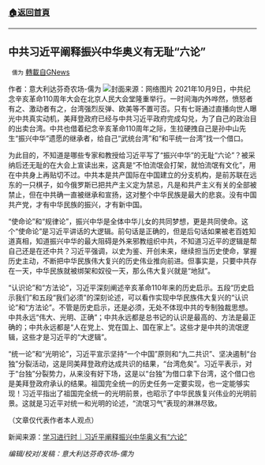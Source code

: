 ###  [:house:返回首頁](https://github.com/ourhimalayas/txt)
---


## 中共习近平阐释振兴中华奥义有无耻“六论”
` 儒为` [轉載自GNews](https://gnews.org/zh-hans/1586978/)

作者：意大利达芬奇农场-儒为
![](https://assets.gnews.org/wp-content/uploads/2021/10/习近平1010.jpeg)封面来源：网络图片
2021年10月9日，中共纪念辛亥革命110周年大会在北京人民大会堂隆重举行。一时间海内外哗然，愤怒者有之、激动者有之，台湾强烈反弹、欧美等不置可否。只有七哥通过直播向世人曝光中共真实动机，美拜登政府已经与中共习近平政府完成勾兑，为了自己的政治目的出卖台湾。中共也借着纪念辛亥革命110周年之际，生拉硬拽自己是孙中山先生“振兴中华”遗愿的继承者，给自己“武统台湾”和“和平统一台湾”找一个借口。

为此目的，不知道是哪些专家和教授给习近平写了“振兴中华”的无耻“六论”？被采纳后还无耻的在大会上宣读出来，这真是“不怕流氓会打架，就怕流氓有文化”，用在中共身上再贴切不过。中共本是共产国际在中国建立的分支机构，是前苏联在远东的一只棋子，如今俄罗斯已把共产主义定为禁忌，凡是和共产主义有关的全部被禁止，但在中共确一直被继承和宣扬，这对整个中华民族是最大的悲哀。没有中国共产党，才有中华民族的振兴，才有新中国。

“使命论”和“规律论”，振兴中华是全体中华儿女的共同梦想，更是共同使命。这个“使命论”是习近平讲话的大逻辑。前句话是正确的，但是后句话如果被老百姓知道真相，知道振兴中华的最大阻碍是外来邪教组织中共，不知道习近平的逻辑是帮自己还是在还中共？习近平强调，以史为鉴、开创未来，继续担当历史使命，掌握历史主动，不断把中华民族伟大复兴的历史伟业推向前进。但事实是，只要中共存在一天，中华民族就被绑架和奴役一天，那么伟大复兴就是“地狱”。

“认识论”和“方法论”，习近平深刻阐述辛亥革命110年来的历史启示。五段“历史启示我们”和五段“我们必须”的深刻论述，可以看作实现中华民族伟大复兴的“认识论”和“方法论”。不管是历史启示，还是必须，无处不体现中共的专制独裁思想。中共永远“伟大、光明、正确”；中共永远都是总书记的认识是最高的、方法是最正确的；中共永远都是“人在党上、党在国上、国在家上”。这些才是中共的流氓逻辑，这些才是习近平的“大逻辑”。

“统一论”和“光明论”，习近平宣示坚持“一个中国”原则和“九二共识”、坚决遏制“台独”分裂活动，这是同美拜登政府达成共识的结果，“台湾危矣”。习近平表示，对于“台独”分裂势力，从来没有好下场，这是以“台独”为借口拿下台湾，这个借口也是美拜登政府承认的结果。祖国完全统一的历史任务一定要实现，也一定能够实现！习近平指出了祖国完全统一的光明前景，也昭示了中华民族复兴伟业的光明前景。这就是习近平对统一和光明的论述，“流氓习气”表现的淋淋尽致。

（文章仅代表作者本人观点）

新闻来源：[学习进行时｜习近平阐释振兴中华奥义有“六论”](https://www.163.com/news/article/GM1LBGF8000189FH.html?clickfrom=w_yw)

*编辑/校对/发稿：意大利达芬奇农场-儒为*
